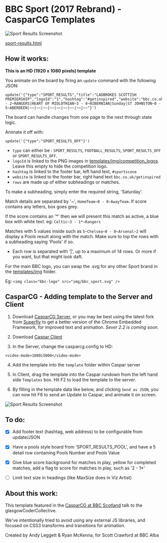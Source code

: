 # BBC Sport (2017 Rebrand) - CasparCG Templates

![Sport Results Screenshot](https://github.com/bbc/casparcg-bbcsport-results-board/blob/master/readme_screenshot.png)

[sport-results.html](templates/sport-results.html)

## How it works:

**This is an HD (1920 x 1080 pixels) template**

You animate on the board by firing an `update` command with the following JSON:
```
update('{"type":"SPORT_RESULTS","title":"LADBROKES SCOTTISH PREMIERSHIP","logoId":"1","hashtag":"#getinspired","website":"bbc.co.uk/getinspired","rows":"Saturday|CELTIC~1 - 2~RANGERS|HEART OF MIDLOTHIAN~3 - 4~HIBERNIAN|Sunday|ST JOHNSTON~0 - 5~ABERDEEN|~~|~~|~~|~~|~~|~~|~~|~~|~~"}')
```
The board can handle changes from one page to the next through state logic.

Animate it off with:
```
update('{"type":"SPORT_RESULTS_OFF"}')
```

- `type` can either be :
`SPORT_RESULTS`,
`FOOTBALL_RESULTS`,
`SPORT_RESULTS_OFF` or 
`SPORT_RESULTS_OFF`.
- `logoId` is linked to the PNG images in [templates/img/competition_logos](templates/img/competition_logos/). Leave this empty to hide the competition logo.
- `hashtag` is linked to the footer bar, left hand text, `#sportscene`
- `website` is linked to the footer bar, right hand text `bbc.co.uk/getinspired`
- `rows` are made up of either subheadings or matches. 

To make a subheading, simply enter the required string, 'Saturday'. 

Match details are separated by '~', `HomeTeam~0 - 0~AwayTeam`. If score contains any letters, box goes grey. 

If the score contains an '*' then we will present this match as active, a blue box with white text. eg: `Celtic~3 - 1*~Rangers`

Matches with 5 values inside such as `5~Chelsea~0 - 0~Arsenal~2` will display a Pools result along with the match. Make sure to top the rows with a subheading saying 'Pools' if so.

- Each row is separated with '|', up to a maximum of 14 rows. Or more if you want, but that might look daft.

For the main BBC logo, you can swap the .svg for any other Sport brand in the 
[templates/img](templates/img/) folder.

Eg:  `<img class="bbc-logo" src="img/bbc_sport.svg" />`

## CasparCG - Adding template to the Server and Client

1. Download [CasparCG Server](https://sourceforge.net/projects/casparcg/?source=typ_redirect), or you may be best using the latest fork from [Superfly](https://github.com/SuperFlyTV/casparcg-server/releases) to get a better version of the Chrome Embedded Framework, for improved text and animation. *Sever 2.2 is coming soon.* 

2. Download [Caspar Client](https://sourceforge.net/projects/casparcg/files/CasparCG_Client/CasparCG_Client_2.0/)

3. In the Server, change the casparcg.config to HD:

`<video-mode>1080i5000</video-mode>`

4. Add the template into the `template` folder within Caspar server

5. In Client, drag the template into the Caspar rundown from the left hand side `Templates` box. Hit F2 to load the template to the server.

6. By filling in the template data like below, and clicking `Send as JSON`, you can now hit F6 to send an Update to Caspar, and animate it on screen.

![Sport Results Screenshot](https://github.com/bbc/casparcg-bbcsport-results-board/blob/master/readme_caspar_client.png)

## To do:

- [X] Add footer text (hashtag, web address) to be configurable from update/JSON

- [X] Have a pools style board from 'SPORT_RESULTS_POOL', and have a 5 detail row containing Pools Number and Pools Value

- [X] Give blue score background for matches in play, yellow for completed matches, add a flag to score for matches in play, such as '2 - 1*' 

- [ ] Limit text size in headings (like MaxSize does in Viz Artist)

## About this work:

This template featured in the [CasparCG at BBC Scotland](https://youtu.be/-XN8rovqzA0) talk to the glasgowCoderCollective.

We've intentionally tried to avoid using any external JS libraries, and focused on CSS3
transforms and transitions for animation.

Created by Andy Leggett & Ryan McKenna, for Scott Crawford at BBC Alba


